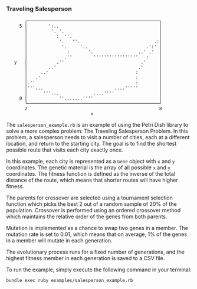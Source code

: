 ### Traveling Salesperson

```
       ┌──────────────────────────────────────────────────┐ 
     5 │        ':..                                      │ 
       │         '. '.                                    │ 
       │           :  ''.                                 │ 
       │            '.   ''.                            .:│ 
       │             '.     '..                      .':' │ 
       │               :       '.                 ..' .'  │ 
       │              .''        '''''''''''''''''   :    │ 
   y   │           .''                             .'     │ 
       │        ..'                               .'      │ 
       │     ..'                                 :        │ 
       │   .'                                    :        │ 
       │.''                                      :        │ 
       │'''...                           ....'''''        │ 
       │      '''...             ....''''                 │ 
     0 │            ''.......''''                         │ 
       └──────────────────────────────────────────────────┘ 
       2                                                  8
                                x
```

The `salesperson_example.rb` is an example of using the Petri Dish library to solve a more complex problem: The Traveling Salesperson Problem. In this problem, a salesperson needs to visit a number of cities, each at a different location, and return to the starting city. The goal is to find the shortest possible route that visits each city exactly once.

In this example, each city is represented as a `Gene` object with `x` and `y` coordinates. The genetic material is the array of all possible `x` and `y` coordinates. The fitness function is defined as the inverse of the total distance of the route, which means that shorter routes will have higher fitness.

The parents for crossover are selected using a tournament selection function which picks the best 2 out of a random sample of 20% of the population. Crossover is performed using an ordered crossover method which maintains the relative order of the genes from both parents.

Mutation is implemented as a chance to swap two genes in a member. The mutation rate is set to 0.01, which means that on average, 1% of the genes in a member will mutate in each generation.

The evolutionary process runs for a fixed number of generations, and the highest fitness member in each generation is saved to a CSV file.

To run the example, simply execute the following command in your terminal:

```bash
bundle exec ruby examples/salesperson_example.rb
```
